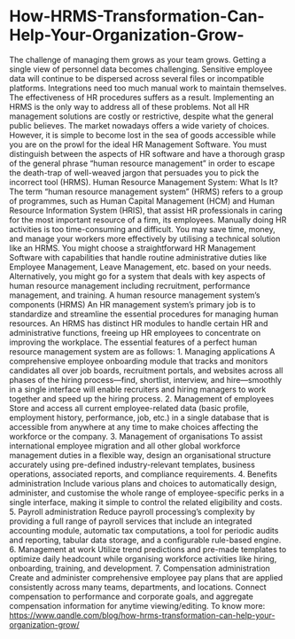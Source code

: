 # How-HRMS-Transformation-Can-Help-Your-Organization-Grow-
The challenge of managing them grows as your team grows. Getting a single view of personnel data becomes challenging. Sensitive employee data will continue to be dispersed across several files or incompatible platforms. Integrations need too much manual work to maintain themselves. The effectiveness of HR procedures suffers as a result.  Implementing an HRMS is the only way to address all of these problems. Not all HR management solutions are costly or restrictive, despite what the general public believes. The market nowadays offers a wide variety of choices.  However, it is simple to become lost in the sea of goods accessible while you are on the prowl for the ideal HR Management Software. You must distinguish between the aspects of HR software and have a thorough grasp of the general phrase “human resource management” in order to escape the death-trap of well-weaved jargon that persuades you to pick the incorrect tool (HRMS).  Human Resource Management System: What Is It?  The term “human resource management system” (HRMS) refers to a group of programmes, such as Human Capital Management (HCM) and Human Resource Information System (HRIS), that assist HR professionals in caring for the most important resource of a firm, its employees. Manually doing HR activities is too time-consuming and difficult. You may save time, money, and manage your workers more effectively by utilising a technical solution like an HRMS.  You might choose a straightforward HR Management Software with capabilities that handle routine administrative duties like Employee Management, Leave Management, etc. based on your needs. Alternatively, you might go for a system that deals with key aspects of human resource management including recruitment, performance management, and training.  A human resource management system’s components (HRMS)  An HR management system’s primary job is to standardize and streamline the essential procedures for managing human resources. An HRMS has distinct HR modules to handle certain HR and administrative functions, freeing up HR employees to concentrate on improving the workplace. The essential features of a perfect human resource management system are as follows:  1. Managing applications  A comprehensive employee onboarding module that tracks and monitors candidates all over job boards, recruitment portals, and websites across all phases of the hiring process—find, shortlist, interview, and hire—smoothly in a single interface will enable recruiters and hiring managers to work together and speed up the hiring process.  2. Management of employees  Store and access all current employee-related data (basic profile, employment history, performance, job, etc.) in a single database that is accessible from anywhere at any time to make choices affecting the workforce or the company.  3. Management of organisations  To assist international employee migration and all other global workforce management duties in a flexible way, design an organisational structure accurately using pre-defined industry-relevant templates, business operations, associated reports, and compliance requirements.  4. Benefits administration  Include various plans and choices to automatically design, administer, and customise the whole range of employee-specific perks in a single interface, making it simple to control the related eligibility and costs.  5. Payroll administration  Reduce payroll processing’s complexity by providing a full range of payroll services that include an integrated accounting module, automatic tax computations, a tool for periodic audits and reporting, tabular data storage, and a configurable rule-based engine.  6. Management at work  Utilize trend predictions and pre-made templates to optimize daily headcount while organising workforce activities like hiring, onboarding, training, and development.  7. Compensation administration  Create and administer comprehensive employee pay plans that are applied consistently across many teams, departments, and locations. Connect compensation to performance and corporate goals, and aggregate compensation information for anytime viewing/editing. To know more: https://www.qandle.com/blog/how-hrms-transformation-can-help-your-organization-grow/

